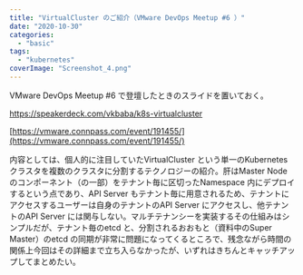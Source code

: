 ```yaml
---
title: "VirtualCluster のご紹介（VMware DevOps Meetup #6 ）"
date: "2020-10-30"
categories: 
  - "basic"
tags: 
  - "kubernetes"
coverImage: "Screenshot_4.png"
---
```


VMware DevOps Meetup #6 で登壇したときのスライドを置いておく。

https://speakerdeck.com/vkbaba/k8s-virtualcluster

[https://vmware.connpass.com/event/191455/](https://vmware.connpass.com/event/191455/)

内容としては、個人的に注目していたVirtualCluster という単一のKubernetes クラスタを複数のクラスタに分割するテクノロジーの紹介。肝はMaster Node のコンポーネント（の一部）をテナント毎に区切ったNamespace 内にデプロイするという点であり、API Server もテナント毎に用意されるため、テナントにアクセスするユーザーは自身のテナントのAPI Server にアクセスし、他テナントのAPI Server には関与しない。マルチテナンシーを実装するその仕組みはシンプルだが、テナント毎のetcd と、分割されるおおもと（資料中のSuper Master）のetcd の同期が非常に問題になってくるところで、残念ながら時間の関係上今回はその詳細まで立ち入らなかったが、いずれはきちんとキャッチアップしてまとめたい。
